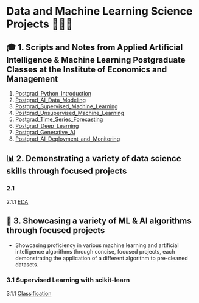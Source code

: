 # Data and Machine Learning Science Projects 🧑🏼‍💻
 ## 🎓 1. Scripts and Notes from Applied Artificial Intelligence & Machine Learning Postgraduate Classes at the Institute of Economics and Management
  1. [Postgrad_Python_Introduction](https://github.com/miguelcaldeiraa/Postgrad_Python_Introduction.git)
  2. [Postgrad_AI_Data_Modeling](https://github.com/miguelcaldeiraa/Postgrad_AI_Data_Modeling.git)
  3. [Postgrad_Supervised_Machine_Learning](https://github.com/miguelcaldeiraa/Postgrad_Supervised_Machine_Learning.git)
  4. [Postgrad_Unsupervised_Machine_Learning](https://github.com/miguelcaldeiraa/Postgrad_Unsupervised_Machine_Learning.git)
  5. [Postgrad_Time_Series_Forecasting](https://github.com/miguelcaldeiraa/Postgrad_Time_Series_Forecasting.git)
  6. [Postgrad_Deep_Learning](https://github.com/miguelcaldeiraa/Postgrad_Deep_Learning.git)
  7. [Postgrad_Generative_AI](https://github.com/miguelcaldeiraa/Postgrad_Generative_AI.git)
  8. [Postgrad_AI_Deployment_and_Monitoring](https://github.com/miguelcaldeiraa/Postgrad_AI_Deployment_and_Monitoring.git)
 ## 📊 2. Demonstrating a variety of data science skills through focused projects
  ### 2.1 
   2.1.1 [EDA]()
 ## 🤖 3. Showcasing a variety of ML & AI algorithms through focused projects
 - Showcasing proficiency in various machine learning and artificial intelligence algorithms through concise, focused projects, each demonstrating the application of a different algorithm to pre-cleaned datasets.
  ### 3.1 Supervised Learning with scikit-learn
   3.1.1 [Classification]()
